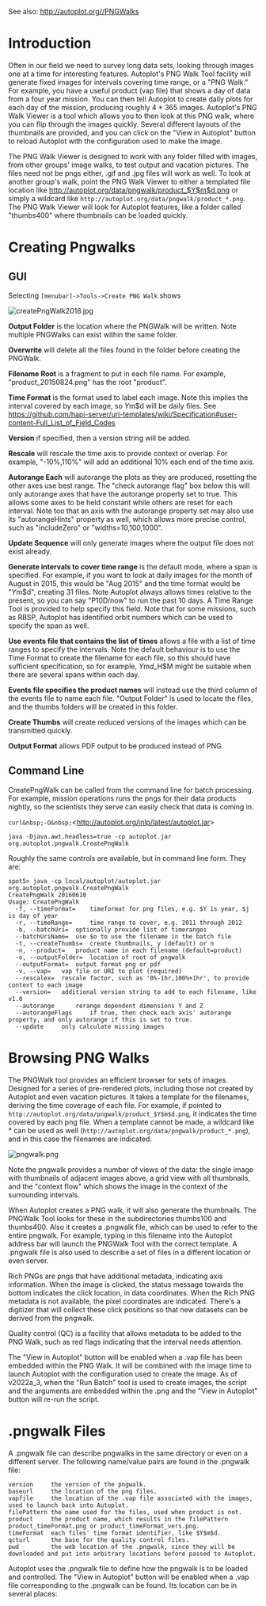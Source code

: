See also: <http://autoplot.org//PNGWalks>

# Introduction

Often in our field we need to survey long data sets, looking through
images one at a time for interesting features. Autoplot's PNG Walk Tool
facility will generate fixed images for intervals covering time range,
or a "PNG Walk." For example, you have a useful product (vap file) that
shows a day of data from a four year mission. You can then tell Autoplot
to create daily plots for each day of the mission, producing roughly 4
\* 365 images. Autoplot's PNG Walk Viewer is a tool which allows you to
then look at this PNG walk, where you can flip through the images
quickly. Several different layouts of the thumbnails are provided, and
you can click on the "View in Autoplot" button to reload Autoplot with
the configuration used to make the image.

The PNG Walk Viewer is designed to work with any folder filled with
images, from other groups' image walks, to test output and vacation
pictures. The files need not be pngs either, .gif and .jpg files will
work as well. To look at another group's walk, point the PNG Walk Viewer
to either a templated file location like
<http://autoplot.org/data/pngwalk/product_$Y$m$d.png> or simply a
wildcard like `http://autoplot.org/data/pngwalk/product_*.png`. The PNG
Walk Viewer will look for Autoplot features, like a folder called
"thumbs400" where thumbnails can be loaded quickly.

# Creating Pngwalks

## GUI

Selecting `[menubar]->Tools->Create PNG Walk` shows

![createPngWalk2018.jpg](createPngWalk2018.jpg "createPngWalk2018.jpg")

**Output Folder** is the location where the PNGWalk will be written.
Note multiple PNGWalks can exist within the same folder.

**Overwrite** will delete all the files found in the folder before
creating the PNGWalk.

**Filename Root** is a fragment to put in each file name. For example,
"product\_20150824.png" has the root "product".

**Time Format** is the format used to label each image. Note this
implies the interval covered by each image, so $Y$m$d will be daily
files. See
<https://github.com/hapi-server/uri-templates/wiki/Specification#user-content-Full_List_of_Field_Codes>

**Version** if specified, then a version string will be added.

**Rescale** will rescale the time axis to provide context or overlap.
For example, "-10%,110%" will add an additional 10% each end of the time
axis.

**Autorange Each** will autorange the plots as they are produced,
resetting the other axes use best range. The "check autorange flag" box
below this will only autorange axes that have the autorange property set
to true. This allows some axes to be held constant while others are
reset for each interval. Note too that an axis with the autorange
property set may also use its "autorangeHints" property as well, which
allows more precise control, such as "includeZero" or
"widths=10,100,1000".

**Update Sequence** will only generate images where the output file does
not exist already.

**Generate intervals to cover time range** is the default mode, where a
span is specified. For example, if you want to look at daily images for
the month of August in 2015, this would be "Aug 2015" and the time
format would be "$Y$m$d", creating 31 files. Note Autoplot always allows
times relative to the present, so you can say "P10D/now" to run the past
10 days. A Time Range Tool is provided to help specify this field. Note
that for some missions, such as RBSP, Autoplot has identified orbit
numbers which can be used to specify the span as well.

**Use events file that contains the list of times** allows a file with a
list of time ranges to specify the intervals. Note the default behaviour
is to use the Time Format to create the filename for each file, so this
should have sufficient specification, so for example, $Y$m$d\_$H$M might
be suitable when there are several spans within each day.

**Events file specifies the product names** will instead use the third
column of the events file to name each file. "Output Folder" is used to
locate the files, and the thumbs folders will be created in this folder.

**Create Thumbs** will create reduced versions of the images which can
be transmitted quickly.

**Output Format** allows PDF output to be produced instead of PNG.

## Command Line

CreatePngWalk can be called from the command line for batch processing.
For example, mission operations runs the pngs for their data products
nightly, so the scientists they serve can easily check that data is
coming in.

`curl&nbsp;-O&nbsp;`&lt;http://autoplot.org/jnlp/latest/autoplot.jar&gt;  
```
java -Djava.awt.headless=true -cp autoplot.jar org.autoplot.pngwalk.CreatePngWalk
```
Roughly the same controls are available, but in command line form. They
are:

```
spot5> java -cp local/autoplot/autoplot.jar org.autoplot.pngwalk.CreatePngWalk
CreatePngWalk 20160610
Usage: CreatePngWalk 
  -f, --timeFormat=    timeformat for png files, e.g. $Y is year, $j is day of year 
  -r, --timeRange=     time range to cover, e.g. 2011 through 2012 
  -b, --batchUri=  optionally provide list of timeranges 
  --batchUriName=  use $o to use the filename in the batch file 
  -t, --createThumbs=  create thumbnails, y (default) or n 
  -n, --product=   product name in each filename (default=product) 
  -o, --outputFolder=  location of root of pngwalk 
  --outputFormat=  output format png or pdf 
  -v, --vap=   vap file or URI to plot (required)
  --rescalex=  rescale factor, such as '0%-1hr,100%+1hr', to provide context to each image 
  --version=   additional version string to add to each filename, like v1.0 
  --autorange      rerange dependent dimensions Y and Z
  --autorangeFlags     if true, then check each axis' autorange property, and only autorange if this is set to true.
  --update     only calculate missing images
```
# Browsing PNG Walks

The PNGWalk tool provides an efficient browser for sets of images.
Designed for a series of pre-rendered plots, including those not created
by Autoplot and even vacation pictures. It takes a template for the
filenames, deriving the time coverage of each file. For example, if
pointed to `http://autoplot.org/data/pngwalk/product_$Y$m$d.png`, it
indicates the time covered by each png file. When a template cannot be
made, a wildcard like \* can be used as well
(`http://autoplot.org/data/pngwalk/product_*.png`), and in this case the
filenames are indicated.

![pngwalk.png](pngwalk.png "pngwalk.png")

Note the pngwalk provides a number of views of the data: the single
image with thumbnails of adjacent images above, a grid view with all
thumbnails, and the "context flow" which shows the image in the context
of the surrounding intervals.

When Autoplot creates a PNG walk, it will also generate the thumbnails.
The PNGWalk Tool looks for these in the subdirectories thumbs100 and
thumbs400. Also it creates a .pngwalk file, which can be used to refer
to the entire pngwalk. For example, typing in this filename into the
Autoplot address bar will launch the PNGWalk Tool with the correct
template. A .pngwalk file is also used to describe a set of files in a
different location or even server.

Rich PNGs are pngs that have additional metadata, indicating axis
information. When the image is clicked, the status message towards the
bottom indicates the click location, in data coordinates. When the Rich
PNG metadata is not available, the pixel coordinates are indicated.
There's a digitizer that will collect these click positions so that new
datasets can be derived from the pngwalk.

Quality control (QC) is a facility that allows metadata to be added to
the PNG Walk, such as red flags indicating that the interval needs
attention.

The "View in Autoplot" button will be enabled when a .vap file has been
embedded within the PNG Walk. It will be combined with the image time to
launch Autoplot with the configuration used to create the image. As of
v2022a\_3, when the "Run Batch" tool is used to create images, the
script and the arguments are embedded within the .png and the "View in
Autoplot" button will re-run the script.

# .pngwalk Files

A .pngwalk file can describe pngwalks in the same directory or even on a
different server. The following name/value pairs are found in the
.pngwalk file:

```
version     the version of the pngwalk.
baseurl     the location of the png files.
vapfile     the location of the .vap file associated with the images, used to launch back into Autoplot.
filePattern the name used for the files, used when product is not.
product     the product name, which results in the filePattern product_timeFormat.png or product_timeFormat_vers.png.
timeFormat  each files' time format identifier, like $Y$m$d.
qcturl      the base for the quality control files.
pwd         the web location of the .pngwalk, since they will be downloaded and put into arbitrary locations before passed to Autoplot.
```
Autoplot uses the .pngwalk file to define how the pngwalk is to be
loaded and controlled. The "View in Autoplot" button will be enabled
when a .vap file corresponding to the .pngwalk can be found. Its
location can be in several places:

